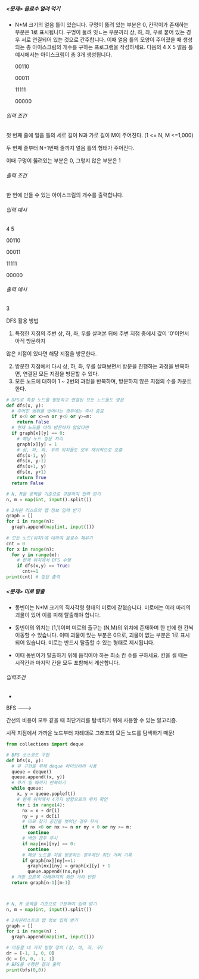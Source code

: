 ##### <문제> 음료수 얼려 먹기

- N*M 크기의 얼음 틀이 있습니다. 구멍이 뚫려 있는 부분은 0, 칸막이가 존재하는 부분은 1로 표시됩니다. 구멍이 둟려 잇ㄴ는 부분끼리 상, 하, 좌, 우로 붙어 있는 경우 서로 연결되어 있는 것으로 간주합니다. 이때 얼음 틀의 모양이 주어졌을 때 생성되는 총 아이스크림의 개수를 구하는 프로그램을 작성하세요. 다음의 4 X 5 얼음 틀 예시에서는 아이스크림이 총 3개 생성됩니다. 

  00110

  00011

  11111

  00000

###### 입력 조건

 첫 번째 줄에 얼음 틀의 세로 길이 N과 가로 길이 M이 주어진다. (1 <= N, M <=1,000)

두 번째 줄부터 N+1번째 줄까지 얼음 틀의 형태가 주어진다.

이때 구멍이 뚫려있는 부분은 0, 그렇지 않은 부분은 1

###### 출력 조건

 한 번에 만들 수 있는 아이스크림의 개수를 출력합니다.

###### 입력 예시

4 5

00110

00011

11111

00000

###### 출력 예시

3



DFS 활용 방법 

1. 특정한 지점의 주변 상, 하, 좌, 우를 살펴본 뒤에 주변 지점 중에서 값이 '0'이면서 아직 방문하지

않은 지점이 있다면 해당 지점을 방문한다.

2. 방문한 지점에서 다시 상, 하, 좌, 우를 살펴보면서 방문을 진행하는 과정을 반복하면, 연결된 모든 지점을 방문할 수 있다.
3. 모든 노드에 대하여 1 ~ 2번의 과정을 반복하며, 방문하지 않은 지점의 수를 카운트한다.

```python
# DFS로 특정 노드를 방문하고 연결된 모든 노드들도 방문
def dfs(x, y):
  # 주어진 범위를 벗어나는 경우에는 즉시 종료
  if x<0 or x>=n or y<0 or y>=m:
    return False
  # 현재 노드를 아직 방문하지 않았다면  
  if graph[x][y] == 0:
    # 해당 노드 방문 처리
    graph[x][y] = 1
    # 상, 하, 좌, 우의 위치들도 모두 재귀적으로 호출
    dfs(x-1, y)
    dfs(x, y-1)
    dfs(x+1, y)
    dfs(x, y+1)
    return True
  return False  

# N, M을 공백을 기준으로 구분하여 입력 받기
n, m = map(int, input().split())

# 2차원 리스트의 맵 정보 입력 받기
graph = []
for i in range(n):
  graph.append(map(int, input()))
  
# 모든 노드(위치)에 대하여 음료수 채우기   
cnt = 0
for x in range(n):
  for y in range(m):
    # 현재 위치에서 DFS 수행 
    if dfs(x,y) == True:
      cnt+=1
print(cnt) # 정답 출력
```



##### <문제> 미로 탈출 

- 동빈이는 N*M 크기의 직사각형 형태의 미로에 갇혔습니다. 미로에는 여러 마리의 괴물이 있어 이를 피해 탈출해야 합니다.

- 동빈이의 위치는 (1,1)이며 미로의 출구는 (N,M)의 위치에 존재하며 한 번에 한 칸씩 이동할 수 있습니다. 이때 괴물이 있는 부분은 0으로, 괴물이 없는 부분은 1로 표시되어 있습니다. 미로는 반드시 탈출할 수 있는 형태로 제시됩니다.
- 이때 동빈이가 탈출하기 위해 움직여야 하는 최소 칸 수를 구하세요. 칸을 셀 때는 시작칸과 마지막 칸을 모두 포함해서 계산합니다. 

###### 입력조건

- 

BFS ---> 

간선의 비용이 모두 같을 때 최단거리를 탐색하기 위해 사용할 수 있는 알고리즘.

 시작 지점에서 가까운 노드부터 차례대로 그래프의 모든 노드를 탐색하기 때문!



```python 
from collections import deque

# BFS 소스코드 구현
def bfs(x, y):
  # 큐 구현을 위해 deque 라이브러리 사용
  queue = deque()
  queue.append((x, y))
  # 큐가 빌 때까지 반복하기
  while queue:
    x, y = queue.popleft()
    # 현재 위치에서 4가지 방향으로의 위치 확인
    for i in range(4):
      nx = x + dr[i]
      ny = y + dc[i]
      # 미로 찾기 공간을 벗어난 경우 무시
      if nx <0 or nx >= n or ny < 0 or ny >= m:
        continue
      # 벽인 경우 무시
      if map[nx][ny] == 0: 
        continue
      # 해당 노드를 처음 방문하는 경우에만 최단 거리 기록   
      if graph[nx][ny]==1:
        graph[nx][ny] = graph[x][y] + 1
        queue.append((nx,ny))
  # 가장 오른쪽 아래까지의 최단 거리 반환      
  return graph[n-1][m-1]  



# N, M 공백을 기준으로 구분하여 입력 받기 
n, m = map(int, input().split())

# 2차원리스트의 맵 정보 입력 받기
graph = []
for i in range(n) :
  graph.append(map(int, input()))

# 이동할 네 가지 방향 정의 (상, 하, 좌, 우)
dr = [-1, 1, 0, 0]
dc = [0, 0, -1, 1]
# BFS를 수행한 결과 출력
print(bfs(0,0)) 

```